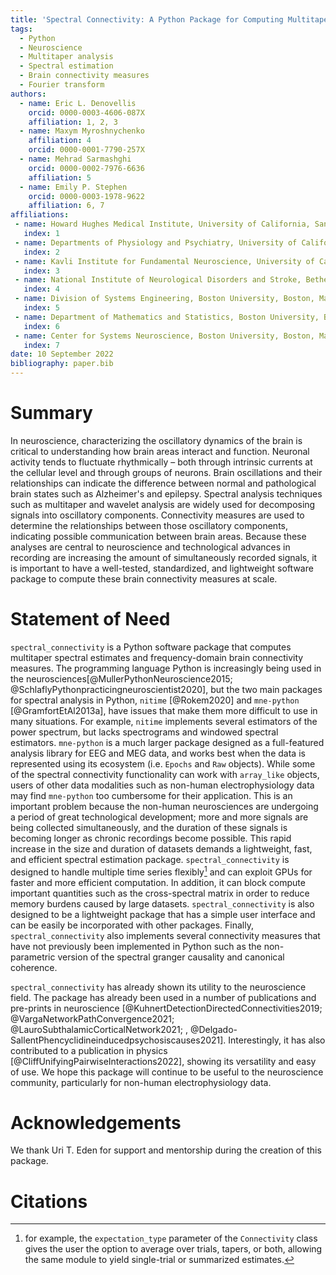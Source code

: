 ```yaml
---
title: 'Spectral Connectivity: A Python Package for Computing Multitaper Spectral Estimates and Frequency-Domain Brain Connectivity Measures on the CPU and GPU'
tags:
  - Python
  - Neuroscience
  - Multitaper analysis
  - Spectral estimation
  - Brain connectivity measures
  - Fourier transform
authors:
  - name: Eric L. Denovellis
    orcid: 0000-0003-4606-087X
    affiliation: 1, 2, 3
  - name: Maxym Myroshnychenko
    affiliation: 4
    orcid: 0000-0001-7790-257X
  - name: Mehrad Sarmashghi
    orcid: 0000-0002-7976-6636
    affiliation: 5
  - name: Emily P. Stephen
    orcid: 0000-0003-1978-9622
    affiliation: 6, 7
affiliations:
 - name: Howard Hughes Medical Institute, University of California, San Francisco, San Francisco, California
   index: 1
 - name: Departments of Physiology and Psychiatry, University of California, San Francisco, San Francisco, California
   index: 2
 - name: Kavli Institute for Fundamental Neuroscience, University of California, San Francisco, San Francisco, California
   index: 3
 - name: National Institute of Neurological Disorders and Stroke, Bethesda, Maryland
   index: 4
 - name: Division of Systems Engineering, Boston University, Boston, Massachusetts
   index: 5
 - name: Department of Mathematics and Statistics, Boston University, Boston, Massachusetts
   index: 6
 - name: Center for Systems Neuroscience, Boston University, Boston, Massachusetts
   index: 7
date: 10 September 2022
bibliography: paper.bib
---
```


# Summary

In neuroscience, characterizing the oscillatory dynamics of the brain is critical to understanding how brain areas interact and function. Neuronal activity tends to fluctuate rhythmically – both through intrinsic currents at the cellular level and through groups of neurons. Brain oscillations and their relationships can indicate the difference between normal and pathological brain states such as Alzheimer's and epilepsy. Spectral analysis techniques such as multitaper and wavelet analysis are widely used for decomposing signals into oscillatory components. Connectivity measures are used to determine the relationships between those oscillatory components, indicating possible communication between brain areas. Because these analyses are central to neuroscience and technological advances in recording are increasing the amount of simultaneously recorded signals, it is important to have a well-tested, standardized, and lightweight software package to compute these brain connectivity measures at scale.

# Statement of Need

`spectral_connectivity` is a Python software package that computes multitaper spectral estimates and frequency-domain brain connectivity measures. The programming language Python is increasingly being used in the neurosciences[@MullerPythonNeuroscience2015; @SchlaflyPythonpracticingneuroscientist2020], but the two main packages for spectral analysis in Python, `nitime` [@Rokem2020] and `mne-python` [@GramfortEtAl2013a], have issues that make them more difficult to use in many situations. For example, `nitime` implements several estimators of the power spectrum, but lacks spectrograms and windowed spectral estimators. `mne-python` is a much larger package designed as a full-featured analysis library for EEG and MEG data, and works best when the data is represented using its ecosystem (i.e. `Epochs` and `Raw` objects). While some of the spectral connectivity functionality can work with `array_like` objects, users of other data modalities such as non-human electrophysiology data may find `mne-python` too cumbersome for their application. This is an important problem because the non-human neurosciences are undergoing a period of great technological development; more and more signals are being collected simultaneously, and the duration of these signals is becoming longer as chronic recordings become possible. This rapid increase in the size and duration of datasets demands a lightweight, fast, and efficient spectral estimation package. `spectral_connectivity` is designed to handle multiple time series flexibly[^1] and can exploit GPUs for faster and more efficient computation. In addition, it can block compute important quantities such as the cross-spectral matrix in order to reduce memory burdens caused by large datasets. `spectral_connectivity` is also designed to be a lightweight package that has a simple user interface and can be easily be incorporated with other packages. Finally, `spectral_connectivity` also implements several connectivity measures that have not previously been implemented in Python such as the non-parametric version of the spectral granger causality and canonical coherence.

`spectral_connectivity` has already shown its utility to the neuroscience field. The package has already been used in a number of publications and pre-prints in neuroscience [@KuhnertDetectionDirectedConnectivities2019; @VargaNetworkPathConvergence2021; @LauroSubthalamicCorticalNetwork2021;
  , @Delgado-SallentPhencyclidineinducedpsychosiscauses2021]. Interestingly, it has also contributed to a publication in physics [@CliffUnifyingPairwiseInteractions2022], showing its versatility and easy of use. We hope this package will continue to be useful to the neuroscience community, particularly for non-human electrophysiology data.

[^1]: for example, the `expectation_type` parameter of the `Connectivity` class gives the user the option to average over trials, tapers, or both, allowing the same module to yield single-trial or summarized estimates.

# Acknowledgements

We thank Uri T. Eden for support and mentorship during the creation of this package.

# Citations
